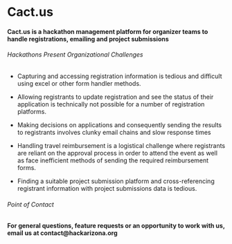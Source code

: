 # Cact.us

#### Cact.us is a hackathon management platform for organizer teams to handle registrations, emailing and project submissions 

###### Hackathons Present Organizational Challenges

*	Capturing and accessing registration information is tedious and difficult using excel or other form 
	handler methods.

*	Allowing registrants to update registration and see the status of their application is technically 	    not possible for a number of registration platforms.

*	Making decisions on applications and consequently sending the results to registrants involves clunky 	 email chains and slow response times

*	Handling travel reimbursement is a logistical challenge where registrants are reliant on the 			approval process in order to attend the event as well as face inefficient methods of sending the 		required reimbursement forms.

*	Finding a suitable project submission platform and cross-referencing registrant information with 		project submissions data is tedious.



###### Point of Contact
__For general questions, feature requests or an opportunity to work with us, email us at contact@hackarizona.org__
